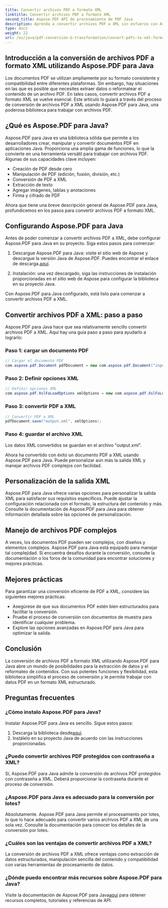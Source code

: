```yaml
---
title: Convertir archivos PDF a formato XML
linktitle: Convertir archivos PDF a formato XML
second_title: Aspose.PDF API de procesamiento de PDF Java
description: Aprenda a convertir archivos PDF a XML sin esfuerzo con Aspose.PDF para Java. Guía paso a paso y mejores prácticas para una conversión eficiente.
type: docs
weight: 22
url: /es/java/pdf-conversion-&-transformation/convert-pdfs-to-xml-format/
---
```


## Introducción a la conversión de archivos PDF a formato XML utilizando Aspose.PDF para Java

Los documentos PDF se utilizan ampliamente por su formato consistente y compatibilidad entre diferentes plataformas. Sin embargo, hay situaciones en las que es posible que necesites extraer datos o reformatear el contenido de un archivo PDF. En tales casos, convertir archivos PDF a formato XML se vuelve esencial. Este artículo lo guiará a través del proceso de conversión de archivos PDF a XML usando Aspose.PDF para Java, una poderosa biblioteca para trabajar con archivos PDF.

## ¿Qué es Aspose.PDF para Java?

Aspose.PDF para Java es una biblioteca sólida que permite a los desarrolladores crear, manipular y convertir documentos PDF en aplicaciones Java. Proporciona una amplia gama de funciones, lo que la convierte en una herramienta versátil para trabajar con archivos PDF. Algunas de sus capacidades clave incluyen:

- Creación de PDF desde cero
- Manipulación de PDF (edición, fusión, división, etc.)
- Conversión de PDF a XML
- Extracción de texto
- Agregar imágenes, tablas y anotaciones
- Firma y cifrado de PDF

Ahora que tiene una breve descripción general de Aspose.PDF para Java, profundicemos en los pasos para convertir archivos PDF a formato XML.

## Configurando Aspose.PDF para Java

Antes de poder comenzar a convertir archivos PDF a XML, debe configurar Aspose.PDF para Java en su proyecto. Siga estos pasos para comenzar:

1.  Descargue Aspose.PDF para Java: visite el sitio web de Aspose y descargue la versión Java de Aspose.PDF. Puedes encontrar el enlace de descarga.[aquí](https://releases.aspose.com/pdf/java/).

2. Instalación: una vez descargado, siga las instrucciones de instalación proporcionadas en el sitio web de Aspose para configurar la biblioteca en su proyecto Java.

Con Aspose.PDF para Java configurado, está listo para comenzar a convertir archivos PDF a XML.

## Convertir archivos PDF a XML: paso a paso

Aspose.PDF para Java hace que sea relativamente sencillo convertir archivos PDF a XML. Aquí hay una guía paso a paso para ayudarlo a lograrlo:

### Paso 1: cargar un documento PDF

```java
// Cargar el documento PDF
com.aspose.pdf.Document pdfDocument = new com.aspose.pdf.Document("input.pdf");
```

### Paso 2: Definir opciones XML

```java
// Definir opciones XML
com.aspose.pdf.XslFoLoadOptions xmlOptions = new com.aspose.pdf.XslFoLoadOptions();
```

### Paso 3: convertir PDF a XML

```java
// Convertir PDF a XML
pdfDocument.save("output.xml", xmlOptions);
```

### Paso 4: guardar el archivo XML

Los datos XML convertidos se guardan en el archivo "output.xml".

Ahora ha convertido con éxito un documento PDF a XML usando Aspose.PDF para Java. Puede personalizar aún más la salida XML y manejar archivos PDF complejos con facilidad.

## Personalización de la salida XML

Aspose.PDF para Java ofrece varias opciones para personalizar la salida XML para satisfacer sus requisitos específicos. Puede ajustar la configuración relacionada con el formato, la estructura del contenido y más. Consulte la documentación de Aspose.PDF para Java para obtener información detallada sobre las opciones de personalización.

## Manejo de archivos PDF complejos

A veces, los documentos PDF pueden ser complejos, con diseños y elementos complejos. Aspose.PDF para Java está equipado para manejar tal complejidad. Si encuentra desafíos durante la conversión, consulte la documentación o los foros de la comunidad para encontrar soluciones y mejores prácticas.

## Mejores prácticas

Para garantizar una conversión eficiente de PDF a XML, considere las siguientes mejores prácticas:

- Asegúrese de que sus documentos PDF estén bien estructurados para facilitar la conversión.
- Pruebe el proceso de conversión con documentos de muestra para identificar cualquier problema.
- Explore las opciones avanzadas en Aspose.PDF para Java para optimizar la salida.

## Conclusión

La conversión de archivos PDF a formato XML utilizando Aspose.PDF para Java abre un mundo de posibilidades para la extracción de datos y el reformateo de contenidos. Con sus potentes funciones y flexibilidad, esta biblioteca simplifica el proceso de conversión y le permite trabajar con datos PDF en un formato XML estructurado.

## Preguntas frecuentes

### ¿Cómo instalo Aspose.PDF para Java?

Instalar Aspose.PDF para Java es sencillo. Sigue estos pasos:
1.  Descarga la biblioteca desde[aquí](https://releases.aspose.com/pdf/java/).
2. Instálelo en su proyecto Java de acuerdo con las instrucciones proporcionadas.

### ¿Puedo convertir archivos PDF protegidos con contraseña a XML?

Sí, Aspose.PDF para Java admite la conversión de archivos PDF protegidos con contraseña a XML. Deberá proporcionar la contraseña durante el proceso de conversión.

### ¿Aspose.PDF para Java es adecuado para la conversión por lotes?

Absolutamente. Aspose.PDF para Java permite el procesamiento por lotes, lo que lo hace adecuado para convertir varios archivos PDF a XML de una sola vez. Consulte la documentación para conocer los detalles de la conversión por lotes.

### ¿Cuáles son las ventajas de convertir archivos PDF a XML?

La conversión de archivos PDF a XML ofrece ventajas como extracción de datos estructurados, manipulación sencilla del contenido y compatibilidad con varias herramientas de procesamiento de datos.

### ¿Dónde puedo encontrar más recursos sobre Aspose.PDF para Java?

 Visite la documentación de Aspose.PDF para Java[aquí](https://reference.aspose.com/pdf/java/) para obtener recursos completos, tutoriales y referencias de API.